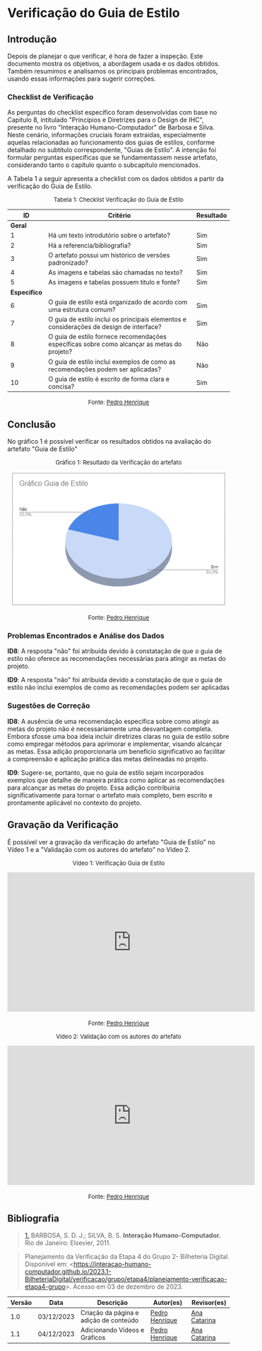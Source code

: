 # Verificação do Guia de Estilo

## Introdução

Depois de planejar o que verificar, é hora de fazer a inspeção. Este documento mostra os objetivos, a abordagem usada e os dados obtidos. Também resumimos e analisamos os principais problemas encontrados, usando essas informações para sugerir correções.

### Checklist de Verificação

As perguntas do checklist específico foram desenvolvidas com base no Capítulo 8, intitulado "Princípios e Diretrizes para o Design de IHC", presente no livro "Interação Humano-Computador" de Barbosa e Silva. Neste cenário, informações cruciais foram extraídas, especialmente aquelas relacionadas ao funcionamento dos guias de estilos, conforme detalhado no subtítulo correspondente, "Guias de Estilo". A intenção foi formular perguntas específicas que se fundamentassem nesse artefato, considerando tanto o capítulo quanto o subcapítulo mencionados.

A Tabela 1 a seguir apresenta a checklist com os dados obtidos a partir da verificação do Guia de Estilo. 

<center>
<font size="2"><p style="text-align: center">Tabela 1: Checklist Verificação do Guia de Estilo</p></font>

| ID             | Critério                                                                                    | Resultado |
| -------------- | ------------------------------------------------------------------------------------------- | --------- |
| **Geral**      |                                                                                             |           |
| 1              | Há um texto introdutório sobre o artefato?                                                  | Sim       |
| 2              | Há a referencia/bibliografia?                                                               | Sim       |
| 3              | O artefato possui um histórico de versões padronizado?                                      | Sim       |
| 4              | As imagens e tabelas são chamadas no texto?                                                 | Sim       |
| 5              | As imagens e tabelas possuem titulo e fonte?                                                | Sim       |
| **Específico** |                                                                                             |           |
| 6              | O guia de estilo está organizado de acordo com uma estrutura comum?                         | Sim       |
| 7              | O guia de estilo inclui os principais elementos e considerações de design de interface?     | Sim       |
| 8              | O guia de estilo fornece recomendações específicas sobre como alcançar as metas do projeto? | Não       |
| 9              | O guia de estilo inclui exemplos de como as recomendações podem ser aplicadas?              | Não       |
| 10             | O guia de estilo é escrito de forma clara e concisa?                                        | Sim       |

<font size="2"><p style="text-align: center">Fonte: [Pedro Henrique](https://github.com/pedro-hsf) </p></font>
</center>

## Conclusão

No gráfico 1 é possível verificar os resultados obtidos na avaliação do artefato "Guia de Estilo"

<center>
<font size="2"><p style="text-align: center">Gráfico 1: Resultado da Verificação do artefato</p></font>

![graficoguia](../../../assets/verificacao/guiadeestilo.png)

<font size="2"><p style="text-align: center">Fonte: [Pedro Henrique](https://github.com/pedro-hsf) </p></font>
</center>

### Problemas Encontrados e Análise dos Dados

**ID8**: A resposta "não" foi atribuída devido à constatação de que o guia de estilo não oferece as recomendações necessárias para atingir as metas do projeto. 

**ID9**: A resposta "não" foi atribuida devido a constatação de que o guia de estilo não inclui exemplos de como as recomendações podem ser aplicadas 

### Sugestões de Correção

**ID8**: A ausência de uma recomendação específica sobre como atingir as metas do projeto não é necessariamente uma desvantagem completa. Embora sfosse uma boa ideia incluir diretrizes claras no guia de estilo sobre como empregar métodos para aprimorar e implementar, visando alcançar as metas. Essa adição proporcionaria um benefício significativo ao facilitar a compreensão e aplicação prática das metas delineadas no projeto.

**ID9**: Sugere-se, portanto, que no guia de estilo sejam incorporados exemplos que detalhe de maneira prática como aplicar as recomendações para alcançar as metas do projeto. Essa adição contribuiria significativamente para tornar o artefato mais completo, bem escrito e prontamente aplicável no contexto do projeto.

## Gravação da Verificação

É possível ver a gravação da verificação do artefato "Guia de Estilo" no Vídeo 1 e a "Validação com os autores do artefato" no Vídeo 2.


<center>
<font size="2"><p style="text-align: center">Vídeo 1: Verificação Guia de Estilo</p></font>

<iframe width="560" height="315" src="https://www.youtube.com/embed/dJ70KWVrnXQ?si=imLQCpxQdwekyg5y" title="YouTube video player" frameborder="0" allow="accelerometer; autoplay; clipboard-write; encrypted-media; gyroscope; picture-in-picture; web-share" allowfullscreen></iframe>

<font size="2"><p style="text-align: center">Fonte: [Pedro Henrique](https://github.com/pedro-hsf) </p></font>
</center>

<center>
<font size="2"><p style="text-align: center">Vídeo 2: Validação com os autores do artefato</p></font>

<iframe width="560" height="315" src="https://www.youtube.com/embed/Bi8qrVL8MRI?si=D2SYJlT3cbAK708R" title="YouTube video player" frameborder="0" allow="accelerometer; autoplay; clipboard-write; encrypted-media; gyroscope; picture-in-picture; web-share" allowfullscreen></iframe>

<font size="2"><p style="text-align: center">Fonte: [Pedro Henrique](https://github.com/pedro-hsf) </p></font>
</center>


## Bibliografia

> <a id="REF1" href="#anchor_1">1.</a> BARBOSA, S. D. J.; SILVA, B. S. **Interação Humano-Computador.** Rio de Janeiro: Elsevier, 2011.

> Planejamento da Verificação da Etapa 4 do Grupo 2- Bilheteria Digital. Disponível em: <<https://interacao-humano-computador.github.io/2023.1-BilheteriaDigital/verificacao/grupo/etapa4/planejamento-verificacao-etapa4-grupo>>. Acesso em 03 de dezembro de 2023.



| Versão | Data       | Descrição                              | Autor(es)                                      | Revisor(es)                                    |
| ------ | ---------- | -------------------------------------- | ---------------------------------------------- | ---------------------------------------------- |
| 1.0    | 03/12/2023 | Criação da página e adição de conteúdo | [Pedro Henrique](https://github.com/pedro-hsf) | [Ana Catarina](https://github.com/an4catarina) |
| 1.1    | 04/12/2023 | Adicionando Vídeos e Gráficos          | [Pedro Henrique](https://github.com/pedro-hsf) | [Ana Catarina](https://github.com/an4catarina) |
